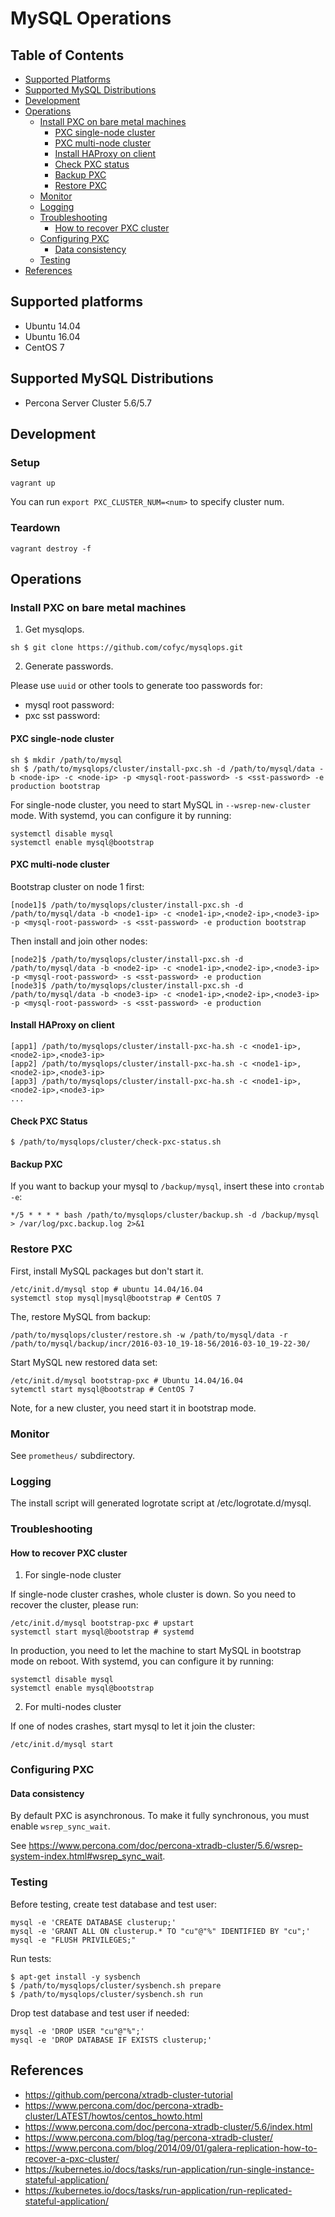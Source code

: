 # MySQL Operations

## Table of Contents

* [Supported Platforms](#supported-platforms)
* [Supported MySQL Distributions](#supported-mysql-distributions)
* [Development](#development)
* [Operations](#operation)
  * [Install PXC on bare metal machines](#install-pxc-on-bare-metal-machines)
    * [PXC single-node cluster](#pxc-single-node-cluster)
    * [PXC multi-node cluster](#pxc-multi-node-cluster)
    * [Install HAProxy on client](#install-haproxy-on-client)
    * [Check PXC status](#check-pxc-status)
    * [Backup PXC](#backup-pxc)
    * [Restore PXC](#restore-pxc)
  * [Monitor](#monitor)
  * [Logging](#logging)
  * [Troubleshooting](#troubleshooting)
    * [How to recover PXC cluster](#how-to-recover-pxc-cluster)
  * [Configuring PXC](#configuring-pxc)
    * [Data consistency](#data-consistency)
  * [Testing](#testing)
* [References](#references)

## Supported platforms

- Ubuntu 14.04
- Ubuntu 16.04
- CentOS 7

## Supported MySQL Distributions

- Percona Server Cluster 5.6/5.7

## Development

### Setup

```
vagrant up
```

You can run `export PXC_CLUSTER_NUM=<num>` to specify cluster num.

### Teardown

```
vagrant destroy -f
```

## Operations

### Install PXC on bare metal machines

1) Get mysqlops.

```
sh $ git clone https://github.com/cofyc/mysqlops.git
```

2) Generate passwords.

Please use `uuid` or other tools to generate too passwords for:

- mysql root password: <mysql-root-password>
- pxc sst password: <mysql-sst-password>

#### PXC single-node cluster

```
sh $ mkdir /path/to/mysql
sh $ /path/to/mysqlops/cluster/install-pxc.sh -d /path/to/mysql/data -b <node-ip> -c <node-ip> -p <mysql-root-password> -s <sst-password> -e production bootstrap
```

For single-node cluster, you need to start MySQL in `--wsrep-new-cluster` mode. With systemd, you can configure it by running:

```
systemctl disable mysql
systemctl enable mysql@bootstrap
```

#### PXC multi-node cluster

Bootstrap cluster on node 1 first:

```
[node1]$ /path/to/mysqlops/cluster/install-pxc.sh -d /path/to/mysql/data -b <node1-ip> -c <node1-ip>,<node2-ip>,<node3-ip> -p <mysql-root-password> -s <sst-password> -e production bootstrap
```

Then install and join other nodes:

```
[node2]$ /path/to/mysqlops/cluster/install-pxc.sh -d /path/to/mysql/data -b <node2-ip> -c <node1-ip>,<node2-ip>,<node3-ip> -p <mysql-root-password> -s <sst-password> -e production
[node3]$ /path/to/mysqlops/cluster/install-pxc.sh -d /path/to/mysql/data -b <node3-ip> -c <node1-ip>,<node2-ip>,<node3-ip> -p <mysql-root-password> -s <sst-password> -e production
```

#### Install HAProxy on client

```
[app1] /path/to/mysqlops/cluster/install-pxc-ha.sh -c <node1-ip>,<node2-ip>,<node3-ip> 
[app2] /path/to/mysqlops/cluster/install-pxc-ha.sh -c <node1-ip>,<node2-ip>,<node3-ip> 
[app3] /path/to/mysqlops/cluster/install-pxc-ha.sh -c <node1-ip>,<node2-ip>,<node3-ip> 
...
```

#### Check PXC Status

```
$ /path/to/mysqlops/cluster/check-pxc-status.sh
```

#### Backup PXC

If you want to backup your mysql to `/backup/mysql`, insert these into `crontab -e`:

```
*/5 * * * * bash /path/to/mysqlops/cluster/backup.sh -d /backup/mysql > /var/log/pxc.backup.log 2>&1
```

### Restore PXC

First, install MySQL packages but don't start it.

```
/etc/init.d/mysql stop # ubuntu 14.04/16.04
systemctl stop mysql|mysql@bootstrap # CentOS 7
```

The, restore MySQL from backup:

```
/path/to/mysqlops/cluster/restore.sh -w /path/to/mysql/data -r /path/to/mysql/backup/incr/2016-03-10_19-18-56/2016-03-10_19-22-30/
```

Start MySQL new restored data set:

```
/etc/init.d/mysql bootstrap-pxc # Ubuntu 14.04/16.04
sytemctl start mysql@bootstrap # CentOS 7
```

Note, for a new cluster, you need start it in bootstrap mode.

### Monitor

See `prometheus/` subdirectory.

### Logging

The install script will generated logrotate script at /etc/logrotate.d/mysql.

### Troubleshooting

#### How to recover PXC cluster

1) For single-node cluster

If single-node cluster crashes, whole cluster is down. So you need to recover
the cluster, please run:

```
/etc/init.d/mysql bootstrap-pxc # upstart
systemctl start mysql@bootstrap # systemd
```

In production, you need to let the machine to start MySQL in bootstrap mode on
reboot. With systemd, you can configure it by running:

```
systemctl disable mysql
systemctl enable mysql@bootstrap
```

2) For multi-nodes cluster

If one of nodes crashes, start mysql to let it join the cluster:

```
/etc/init.d/mysql start
```

### Configuring PXC

#### Data consistency 

By default PXC is asynchronous. To make it fully synchronous, you must enable
`wsrep_sync_wait`.

See https://www.percona.com/doc/percona-xtradb-cluster/5.6/wsrep-system-index.html#wsrep_sync_wait.

### Testing

Before testing, create test database and test user:

```
mysql -e 'CREATE DATABASE clusterup;'
mysql -e 'GRANT ALL ON clusterup.* TO "cu"@"%" IDENTIFIED BY "cu";'
mysql -e "FLUSH PRIVILEGES;"
```

Run tests:

```
$ apt-get install -y sysbench
$ /path/to/mysqlops/cluster/sysbench.sh prepare
$ /path/to/mysqlops/cluster/sysbench.sh run
```

Drop test database and test user if needed:

```
mysql -e 'DROP USER "cu"@"%";'
mysql -e 'DROP DATABASE IF EXISTS clusterup;'
```

## References

- https://github.com/percona/xtradb-cluster-tutorial
- https://www.percona.com/doc/percona-xtradb-cluster/LATEST/howtos/centos_howto.html
- https://www.percona.com/doc/percona-xtradb-cluster/5.6/index.html
- https://www.percona.com/blog/tag/percona-xtradb-cluster/
- https://www.percona.com/blog/2014/09/01/galera-replication-how-to-recover-a-pxc-cluster/
- https://kubernetes.io/docs/tasks/run-application/run-single-instance-stateful-application/
- https://kubernetes.io/docs/tasks/run-application/run-replicated-stateful-application/

